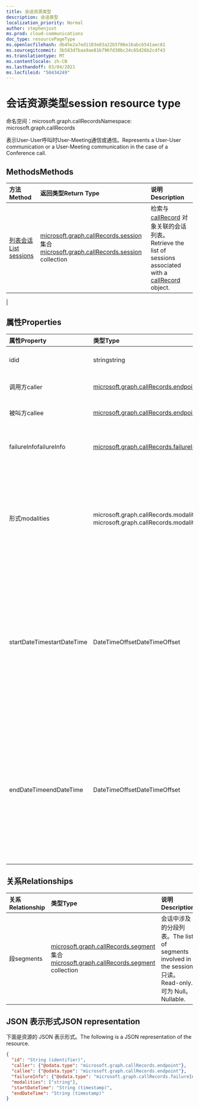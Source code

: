 ```yaml
---
title: 会话资源类型
description: 会话类型
localization_priority: Normal
author: stephenjust
ms.prod: cloud-communications
doc_type: resourcePageType
ms.openlocfilehash: db45e2a7ed1103e03a22b5f06e16abc6541aec81
ms.sourcegitcommit: 3b583d7baa9ae81b796fd30bc24c65d26b2cdf43
ms.translationtype: MT
ms.contentlocale: zh-CN
ms.lasthandoff: 03/04/2021
ms.locfileid: "50434249"
---
```

# <a name="session-resource-type"></a><span data-ttu-id="197a5-103">会话资源类型</span><span class="sxs-lookup"><span data-stu-id="197a5-103">session resource type</span></span>

<span data-ttu-id="197a5-104">命名空间：microsoft.graph.callRecords</span><span class="sxs-lookup"><span data-stu-id="197a5-104">Namespace: microsoft.graph.callRecords</span></span>

<span data-ttu-id="197a5-105">表示User-User呼叫时User-Meeting通信或通信。</span><span class="sxs-lookup"><span data-stu-id="197a5-105">Represents a User-User communication or a User-Meeting communication in the case of a Conference call.</span></span>

## <a name="methods"></a><span data-ttu-id="197a5-106">Methods</span><span class="sxs-lookup"><span data-stu-id="197a5-106">Methods</span></span>

| <span data-ttu-id="197a5-107">方法</span><span class="sxs-lookup"><span data-stu-id="197a5-107">Method</span></span>       | <span data-ttu-id="197a5-108">返回类型</span><span class="sxs-lookup"><span data-stu-id="197a5-108">Return Type</span></span> | <span data-ttu-id="197a5-109">说明</span><span class="sxs-lookup"><span data-stu-id="197a5-109">Description</span></span> |
|:-------------|:------------|:------------|
| [<span data-ttu-id="197a5-110">列表会话</span><span class="sxs-lookup"><span data-stu-id="197a5-110">List sessions</span></span>](../api/callrecords-session-list.md) | <span data-ttu-id="197a5-111">[microsoft.graph.callRecords.session](callrecords-session.md) 集合</span><span class="sxs-lookup"><span data-stu-id="197a5-111">[microsoft.graph.callRecords.session](callrecords-session.md) collection</span></span> | <span data-ttu-id="197a5-112">检索与 [callRecord](callrecords-callrecord.md) 对象关联的会话列表。</span><span class="sxs-lookup"><span data-stu-id="197a5-112">Retrieve the list of sessions associated with a [callRecord](callrecords-callrecord.md) object.</span></span>
 |

## <a name="properties"></a><span data-ttu-id="197a5-113">属性</span><span class="sxs-lookup"><span data-stu-id="197a5-113">Properties</span></span>

| <span data-ttu-id="197a5-114">属性</span><span class="sxs-lookup"><span data-stu-id="197a5-114">Property</span></span>     | <span data-ttu-id="197a5-115">类型</span><span class="sxs-lookup"><span data-stu-id="197a5-115">Type</span></span>        | <span data-ttu-id="197a5-116">说明</span><span class="sxs-lookup"><span data-stu-id="197a5-116">Description</span></span> |
|:-------------|:------------|:------------|
|<span data-ttu-id="197a5-117">id</span><span class="sxs-lookup"><span data-stu-id="197a5-117">id</span></span>|<span data-ttu-id="197a5-118">string</span><span class="sxs-lookup"><span data-stu-id="197a5-118">string</span></span>|<span data-ttu-id="197a5-119">会话的唯一标识符。</span><span class="sxs-lookup"><span data-stu-id="197a5-119">Unique identifier for the session.</span></span> <span data-ttu-id="197a5-120">只读。</span><span class="sxs-lookup"><span data-stu-id="197a5-120">Read-only.</span></span>|
|<span data-ttu-id="197a5-121">调用方</span><span class="sxs-lookup"><span data-stu-id="197a5-121">caller</span></span>|[<span data-ttu-id="197a5-122">microsoft.graph.callRecords.endpoint</span><span class="sxs-lookup"><span data-stu-id="197a5-122">microsoft.graph.callRecords.endpoint</span></span>](callrecords-endpoint.md)|<span data-ttu-id="197a5-123">启动会话的终结点。</span><span class="sxs-lookup"><span data-stu-id="197a5-123">Endpoint that initiated the session.</span></span>|
|<span data-ttu-id="197a5-124">被叫方</span><span class="sxs-lookup"><span data-stu-id="197a5-124">callee</span></span>|[<span data-ttu-id="197a5-125">microsoft.graph.callRecords.endpoint</span><span class="sxs-lookup"><span data-stu-id="197a5-125">microsoft.graph.callRecords.endpoint</span></span>](callrecords-endpoint.md)|<span data-ttu-id="197a5-126">应答会话的终结点。</span><span class="sxs-lookup"><span data-stu-id="197a5-126">Endpoint that answered the session.</span></span>|
|<span data-ttu-id="197a5-127">failureInfo</span><span class="sxs-lookup"><span data-stu-id="197a5-127">failureInfo</span></span>|[<span data-ttu-id="197a5-128">microsoft.graph.callRecords.failureInfo</span><span class="sxs-lookup"><span data-stu-id="197a5-128">microsoft.graph.callRecords.failureInfo</span></span>](callrecords-failureinfo.md)|<span data-ttu-id="197a5-129">与会话关联的失败信息（如果会话失败）。</span><span class="sxs-lookup"><span data-stu-id="197a5-129">Failure information associated with the session if the session failed.</span></span>|
|<span data-ttu-id="197a5-130">形式</span><span class="sxs-lookup"><span data-stu-id="197a5-130">modalities</span></span>|<span data-ttu-id="197a5-131">microsoft.graph.callRecords.modality 集合</span><span class="sxs-lookup"><span data-stu-id="197a5-131">microsoft.graph.callRecords.modality collection</span></span>|<span data-ttu-id="197a5-132">会话中存在的方式列表。</span><span class="sxs-lookup"><span data-stu-id="197a5-132">List of modalities present in the session.</span></span> <span data-ttu-id="197a5-133">可取值为：`unknown`、`audio`、`video`、`videoBasedScreenSharing`、`data`、`screenSharing` 或 `unknownFutureValue`。</span><span class="sxs-lookup"><span data-stu-id="197a5-133">Possible values are: `unknown`, `audio`, `video`, `videoBasedScreenSharing`, `data`, `screenSharing`, `unknownFutureValue`.</span></span>|
|<span data-ttu-id="197a5-134">startDateTime</span><span class="sxs-lookup"><span data-stu-id="197a5-134">startDateTime</span></span>|<span data-ttu-id="197a5-135">DateTimeOffset</span><span class="sxs-lookup"><span data-stu-id="197a5-135">DateTimeOffset</span></span>|<span data-ttu-id="197a5-136">第一个用户加入会话的 UTC 时间。</span><span class="sxs-lookup"><span data-stu-id="197a5-136">UTC time when the first user joined the session.</span></span> <span data-ttu-id="197a5-137">DateTimeOffset 表示使用 ISO 8601 格式的日期和时间信息，并且始终处于 UTC 时间。</span><span class="sxs-lookup"><span data-stu-id="197a5-137">The DateTimeOffset type represents date and time information using ISO 8601 format and is always in UTC time.</span></span> <span data-ttu-id="197a5-138">例如，2014 年 1 月 1 日午夜 UTC 类似于如下形式：`'2014-01-01T00:00:00Z'`</span><span class="sxs-lookup"><span data-stu-id="197a5-138">For example, midnight UTC on Jan 1, 2014 would look like this: `'2014-01-01T00:00:00Z'`</span></span>|
|<span data-ttu-id="197a5-139">endDateTime</span><span class="sxs-lookup"><span data-stu-id="197a5-139">endDateTime</span></span>|<span data-ttu-id="197a5-140">DateTimeOffset</span><span class="sxs-lookup"><span data-stu-id="197a5-140">DateTimeOffset</span></span>|<span data-ttu-id="197a5-141">最后一个用户离开会话的 UTC 时间。</span><span class="sxs-lookup"><span data-stu-id="197a5-141">UTC time when the last user left the session.</span></span> <span data-ttu-id="197a5-142">DateTimeOffset 表示使用 ISO 8601 格式的日期和时间信息，并且始终处于 UTC 时间。</span><span class="sxs-lookup"><span data-stu-id="197a5-142">The DateTimeOffset type represents date and time information using ISO 8601 format and is always in UTC time.</span></span> <span data-ttu-id="197a5-143">例如，2014 年 1 月 1 日午夜 UTC 类似于如下形式：`'2014-01-01T00:00:00Z'`</span><span class="sxs-lookup"><span data-stu-id="197a5-143">For example, midnight UTC on Jan 1, 2014 would look like this: `'2014-01-01T00:00:00Z'`</span></span>|


## <a name="relationships"></a><span data-ttu-id="197a5-144">关系</span><span class="sxs-lookup"><span data-stu-id="197a5-144">Relationships</span></span>

| <span data-ttu-id="197a5-145">关系</span><span class="sxs-lookup"><span data-stu-id="197a5-145">Relationship</span></span> | <span data-ttu-id="197a5-146">类型</span><span class="sxs-lookup"><span data-stu-id="197a5-146">Type</span></span>        | <span data-ttu-id="197a5-147">说明</span><span class="sxs-lookup"><span data-stu-id="197a5-147">Description</span></span> |
|:-------------|:------------|:------------|
|<span data-ttu-id="197a5-148">段</span><span class="sxs-lookup"><span data-stu-id="197a5-148">segments</span></span>|<span data-ttu-id="197a5-149">[microsoft.graph.callRecords.segment](callrecords-segment.md) 集合</span><span class="sxs-lookup"><span data-stu-id="197a5-149">[microsoft.graph.callRecords.segment](callrecords-segment.md) collection</span></span>|<span data-ttu-id="197a5-150">会话中涉及的分段列表。</span><span class="sxs-lookup"><span data-stu-id="197a5-150">The list of segments involved in the session.</span></span> <span data-ttu-id="197a5-151">只读。</span><span class="sxs-lookup"><span data-stu-id="197a5-151">Read-only.</span></span> <span data-ttu-id="197a5-152">可为 Null。</span><span class="sxs-lookup"><span data-stu-id="197a5-152">Nullable.</span></span>|

## <a name="json-representation"></a><span data-ttu-id="197a5-153">JSON 表示形式</span><span class="sxs-lookup"><span data-stu-id="197a5-153">JSON representation</span></span>

<span data-ttu-id="197a5-154">下面是资源的 JSON 表示形式。</span><span class="sxs-lookup"><span data-stu-id="197a5-154">The following is a JSON representation of the resource.</span></span>

<!-- {
  "blockType": "resource",
  "optionalProperties": [

  ],
  "@odata.type": "microsoft.graph.callRecords.session",
  "keyProperty": "id"
}-->

```json
{
  "id": "String (identifier)",
  "caller": {"@odata.type": "microsoft.graph.callRecords.endpoint"},
  "callee": {"@odata.type": "microsoft.graph.callRecords.endpoint"},
  "failureInfo": {"@odata.type": "microsoft.graph.callRecords.failureInfo"},
  "modalities": ["string"],
  "startDateTime": "String (timestamp)",
  "endDateTime": "String (timestamp)"
}
```

<!-- uuid: 16cd6b66-4b1a-43a1-adaf-3a886856ed98
2019-02-04 14:57:30 UTC -->
<!-- {
  "type": "#page.annotation",
  "description": "session resource",
  "keywords": "",
  "section": "documentation",
  "tocPath": ""
}-->
